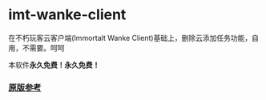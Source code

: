 # imt-wanke-client
在不朽玩客云客户端(Immortalt Wanke Client)基础上，删除云添加任务功能，自用，不需要。呵呵

本软件**永久免费！永久免费！**  

### [**原版参考**](https://github.com/Immortalt/imt-wanke-client)

